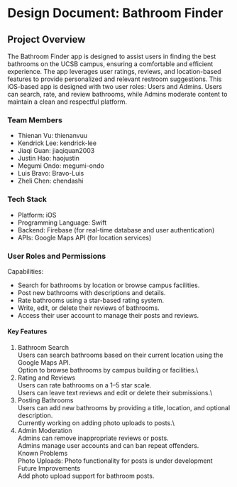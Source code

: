 # Design Document: Bathroom Finder

## Project Overview
The Bathroom Finder app is designed to assist users in finding the best bathrooms on the UCSB campus, ensuring a comfortable and efficient experience. The app leverages user ratings, reviews, and location-based features to provide personalized and relevant restroom suggestions. This iOS-based app is designed with two user roles: Users and Admins. Users can search, rate, and review bathrooms, while Admins moderate content to maintain a clean and respectful platform.

### Team Members
- Thienan Vu: thienanvuu
- Kendrick Lee: kendrick-lee
- Jiaqi Guan: jiaqiquan2003
- Justin Hao: haojustin
- Megumi Ondo: megumi-ondo
- Luis Bravo: Bravo-Luis
- Zheli Chen: chendashi


### Tech Stack
- Platform: iOS
- Programming Language: Swift
- Backend: Firebase (for real-time database and user authentication)
- APIs: Google Maps API (for location services)

### User Roles and Permissions
Capabilities:
- Search for bathrooms by location or browse campus facilities.
- Post new bathrooms with descriptions and details.
- Rate bathrooms using a star-based rating system.
- Write, edit, or delete their reviews of bathrooms.
- Access their user account to manage their posts and reviews.

#### Key Features
1. Bathroom Search\
Users can search bathrooms based on their current location using the Google Maps API.\
Option to browse bathrooms by campus building or facilities.\
2. Rating and Reviews\
Users can rate bathrooms on a 1–5 star scale.\
Users can leave text reviews and edit or delete their submissions.\
3. Posting Bathrooms\
Users can add new bathrooms by providing a title, location, and optional description.\
Currently working on adding photo uploads to posts.\
4. Admin Moderation\
Admins can remove inappropriate reviews or posts.\
Admins manage user accounts and can ban repeat offenders.\
Known Problems\
Photo Uploads: Photo functionality for posts is under development\
Future Improvements\
Add photo upload support for bathroom posts.




